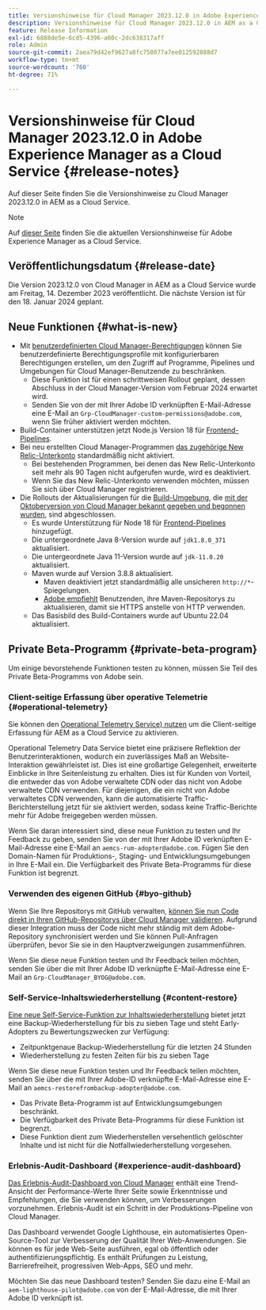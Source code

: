 ```yaml
---
title: Versionshinweise für Cloud Manager 2023.12.0 in Adobe Experience Manager as a Cloud Service
description: Versionshinweise für Cloud Manager 2023.12.0 in AEM as a Cloud Service.
feature: Release Information
exl-id: 6888de5e-6cd5-4396-a60c-2dc638317aff
role: Admin
source-git-commit: 2aea79d42ef9627a8fc758077a7ee012592888d7
workflow-type: tm+mt
source-wordcount: '760'
ht-degree: 71%

---
```


# Versionshinweise für Cloud Manager 2023.12.0 in Adobe Experience Manager as a Cloud Service {#release-notes}

Auf dieser Seite finden Sie die Versionshinweise zu Cloud Manager 2023.12.0 in AEM as a Cloud Service.

>[!NOTE]
>
>Auf [dieser Seite](/help/release-notes/release-notes-cloud/release-notes-current.md) finden Sie die aktuellen Versionshinweise für Adobe Experience Manager as a Cloud Service.

## Veröffentlichungsdatum {#release-date}

Die Version 2023.12.0 von Cloud Manager in AEM as a Cloud Service wurde am Freitag, 14. Dezember 2023 veröffentlicht. Die nächste Version ist für den 18. Januar 2024 geplant.

## Neue Funktionen {#what-is-new}

* Mit [benutzerdefinierten Cloud Manager-Berechtigungen](/help/implementing/cloud-manager/custom-permissions.md) können Sie benutzerdefinierte Berechtigungsprofile mit konfigurierbaren Berechtigungen erstellen, um den Zugriff auf Programme, Pipelines und Umgebungen für Cloud Manager-Benutzende zu beschränken.
   * Diese Funktion ist für einen schrittweisen Rollout geplant, dessen Abschluss in der Cloud Manager-Version vom Februar 2024 erwartet wird.
   * Senden Sie von der mit Ihrer Adobe ID verknüpften E-Mail-Adresse eine E-Mail an `Grp-CloudManager-custom-permissions@adobe.com`, wenn Sie früher aktiviert werden möchten.
* Build-Container unterstützen jetzt Node.js Version 18 für [Frontend-Pipelines](/help/implementing/developing/introduction/developing-with-front-end-pipelines.md).
* Bei neu erstellten Cloud Manager-Programmen [das zugehörige New Relic-Unterkonto](/help/implementing/cloud-manager/user-access-new-relic.md) standardmäßig nicht aktiviert.
   * Bei bestehenden Programmen, bei denen das New Relic-Unterkonto seit mehr als 90 Tagen nicht aufgerufen wurde, wird es deaktiviert.
   * Wenn Sie das New Relic-Unterkonto verwenden möchten, müssen Sie sich über Cloud Manager registrieren.
* Die Rollouts der Aktualisierungen für die [Build-Umgebung](/help/implementing/cloud-manager/getting-access-to-aem-in-cloud/build-environment-details.md), die [mit der Oktoberversion von Cloud Manager bekannt gegeben und begonnen wurden](/help/implementing/cloud-manager/release-notes/2023/2023-10-0.md), sind abgeschlossen.
   * Es wurde Unterstützung für Node 18 für [Frontend-Pipelines](/help/implementing/developing/introduction/developing-with-front-end-pipelines.md) hinzugefügt.
   * Die untergeordnete Java 8-Version wurde auf `jdk1.8.0_371` aktualisiert.
   * Die untergeordnete Java 11-Version wurde auf `jdk-11.0.20` aktualisiert.
   * Maven wurde auf Version 3.8.8 aktualisiert.
      * Maven deaktiviert jetzt standardmäßig alle unsicheren `http://*`-Spiegelungen.
      * [Adobe empfiehlt](/help/implementing/cloud-manager/getting-access-to-aem-in-cloud/build-environment-details.md) Benutzenden, ihre Maven-Repositorys zu aktualisieren, damit sie HTTPS anstelle von HTTP verwenden.
   * Das Basisbild des Build-Containers wurde auf Ubuntu 22.04 aktualisiert.

## Private Beta-Programm {#private-beta-program}

Um einige bevorstehende Funktionen testen zu können, müssen Sie Teil des Private Beta-Programms von Adobe sein.

### Client-seitige Erfassung über operative Telemetrie {#operational-telemetry}

Sie können den [Operational Telemetry Service) nutzen](/help/implementing/cloud-manager/content-requests.md#cliendside-collection) um die Client-seitige Erfassung für AEM as a Cloud Service zu aktivieren.

Operational Telemetry Data Service bietet eine präzisere Reflektion der Benutzerinteraktionen, wodurch ein zuverlässiges Maß an Website-Interaktion gewährleistet ist. Dies ist eine großartige Gelegenheit, erweiterte Einblicke in Ihre Seitenleistung zu erhalten. Dies ist für Kunden von Vorteil, die entweder das von Adobe verwaltete CDN oder das nicht von Adobe verwaltete CDN verwenden. Für diejenigen, die ein nicht von Adobe verwaltetes CDN verwenden, kann die automatisierte Traffic-Berichterstellung jetzt für sie aktiviert werden, sodass keine Traffic-Berichte mehr für Adobe freigegeben werden müssen.

Wenn Sie daran interessiert sind, diese neue Funktion zu testen und Ihr Feedback zu geben, senden Sie von der mit Ihrer Adobe ID verknüpften E-Mail-Adresse eine E-Mail an `aemcs-rum-adopter@adobe.com`. Fügen Sie den Domain-Namen für Produktions-, Staging- und Entwicklungsumgebungen in Ihre E-Mail ein. Die Verfügbarkeit des Private Beta-Programms für diese Funktion ist begrenzt.

### Verwenden des eigenen GitHub {#byo-github}

Wenn Sie Ihre Repositorys mit GitHub verwalten, [können Sie nun Code direkt in Ihren GitHub-Repositorys über Cloud Manager validieren](/help/implementing/cloud-manager/managing-code/private-repositories.md). Aufgrund dieser Integration muss der Code nicht mehr ständig mit dem Adobe-Repository synchronisiert werden und Sie können Pull-Anfragen überprüfen, bevor Sie sie in den Hauptverzweigungen zusammenführen.

Wenn Sie diese neue Funktion testen und Ihr Feedback teilen möchten, senden Sie über die mit Ihrer Adobe ID verknüpfte E-Mail-Adresse eine E-Mail an `Grp-CloudManager_BYOG@adobe.com`.

### Self-Service-Inhaltswiederherstellung {#content-restore}

[Eine neue Self-Service-Funktion zur Inhaltswiederherstellung](/help/operations/restore.md) bietet jetzt eine Backup-Wiederherstellung für bis zu sieben Tage und steht Early-Adopters zu Bewertungszwecken zur Verfügung:

* Zeitpunktgenaue Backup-Wiederherstellung für die letzten 24 Stunden
* Wiederherstellung zu festen Zeiten für bis zu sieben Tage

Wenn Sie diese neue Funktion testen und Ihr Feedback teilen möchten, senden Sie über die mit Ihrer Adobe-ID verknüpfte E-Mail-Adresse eine E-Mail an `aemcs-restorefrombackup-adopter@adobe.com`.

* Das Private Beta-Programm ist auf Entwicklungsumgebungen beschränkt.
* Die Verfügbarkeit des Private Beta-Programms für diese Funktion ist begrenzt.
* Diese Funktion dient zum Wiederherstellen versehentlich gelöschter Inhalte und ist nicht für die Notfallwiederherstellung vorgesehen.

### Erlebnis-Audit-Dashboard {#experience-audit-dashboard}

[Das Erlebnis-Audit-Dashboard von Cloud Manager](/help/implementing/cloud-manager/reports/report-experience-audit.md) enthält eine Trend-Ansicht der Performance-Werte Ihrer Seite sowie Erkenntnisse und Empfehlungen, die Sie verwenden können, um Verbesserungen vorzunehmen. Erlebnis-Audit ist ein Schritt in der Produktions-Pipeline von Cloud Manager.

Das Dashboard verwendet Google Lighthouse, ein automatisiertes Open-Source-Tool zur Verbesserung der Qualität Ihrer Web-Anwendungen. Sie können es für jede Web-Seite ausführen, egal ob öffentlich oder authentifizierungspflichtig. Es enthält Prüfungen zu Leistung, Barrierefreiheit, progressiven Web-Apps, SEO und mehr.

Möchten Sie das neue Dashboard testen? Senden Sie dazu eine E-Mail an `aem-lighthouse-pilot@adobe.com` von der E-Mail-Adresse, die mit Ihrer Adobe ID verknüpft ist.
